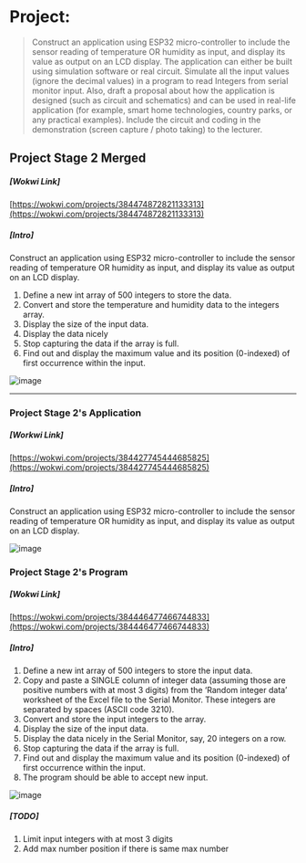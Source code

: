 # Project: 
> Construct an application using ESP32 micro-controller to include the sensor reading of temperature OR humidity as input, and display its value as output on an LCD display. 
> The application can either be built using simulation software or real circuit. Simulate all the input values (ignore the decimal values) in a program to read Integers from serial monitor input. Also, draft a proposal about how the application is designed (such as circuit and schematics) and can be used in real-life application (for example, smart home technologies, country parks, or any practical examples). Include the circuit and coding in the demonstration (screen capture / photo taking) to the lecturer.

## Project Stage 2 Merged
##### [Wokwi Link]
[https://wokwi.com/projects/384474872821133313](https://wokwi.com/projects/384474872821133313)
##### [Intro]
Construct an application using ESP32 micro-controller to include the sensor reading of temperature OR humidity as input, and display its value as output on an LCD display.
1. Define a new int array of 500 integers to store the data.
2. Convert and store the temperature  and humidity data to the integers array.
3. Display the size of the input data.
4. Display the data nicely
5. Stop capturing the data if the array is full.
6. Find out and display the maximum value and its position (0-indexed) of first occurrence within the input.

![image](https://github.com/wingyeung0317/EEE3453/assets/121206892/479fb2dc-9a0c-4145-a12f-5eac4e420cdf)


---

### Project Stage 2's Application
##### [Workwi Link]
[https://wokwi.com/projects/384427745444685825](https://wokwi.com/projects/384427745444685825) 
##### [Intro]
Construct an application using ESP32 micro-controller to include the sensor reading of temperature OR humidity as input, and display its value as output on an LCD display.

![image](https://github.com/wingyeung0317/EEE3453/assets/121206892/df126c7e-e91c-4f7d-85fa-165a44569c66)


### Project Stage 2's Program
##### [Wokwi Link]
[https://wokwi.com/projects/384446477466744833](https://wokwi.com/projects/384446477466744833)
##### [Intro]
1. Define a new int array of 500 integers to store the input data.
2. Copy and paste a SINGLE column of integer data (assuming those are positive numbers with at most 3 digits) from the ‘Random integer data’ worksheet of the Excel file to the Serial Monitor. These integers are separated by spaces (ASCII code 3210).
3. Convert and store the input integers to the array.
4. Display the size of the input data.
5. Display the data nicely in the Serial Monitor, say, 20 integers on a row.
6. Stop capturing the data if the array is full.
7. Find out and display the maximum value and its position (0-indexed) of first occurrence within the input.
8. The program should be able to accept new input.

![image](https://github.com/wingyeung0317/EEE3453/assets/121206892/8e382602-382f-4843-ac29-f274913e4b02)

##### [TODO]
1. Limit input integers with at most 3 digits
2. Add max number position if there is same max number
